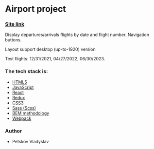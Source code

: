 # Airport project

### [Site link](https://sweet-jalebi-60d352.netlify.app/)

Display departures/arrivals flights by date and flight number. Navigation buttons.

Layout support desktop (up-to-1920) version

Test flights: 12/31/2021, 04/27/2022, 06/30/2023.

### The tech stack is:

- [HTML5](https://en.wikipedia.org/wiki/HTML5)
- [JavaScript](https://en.wikipedia.org/wiki/JavaScript)
- [React](https://en.wikipedia.org/wiki/React_(software))
- [Redux](https://en.wikipedia.org/wiki/Redux_(JavaScript_library))
- [CSS3](https://en.wikipedia.org/wiki/Cascading_Style_Sheets)
- [Sass (Scss)](https://sass-lang.com/)
- [BEM methodology](https://en.bem.info/methodology/)
- [Webpack](https://en.wikipedia.org/wiki/Webpack)

### Author

- Petskov Vladyslav
